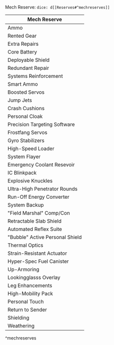 
Mech Reserve: `dice: d[[Reserves#^mechreserves]]`

| Mech Reserve                    |
| ------------------------------- |
| Ammo                            |
| Rented Gear                     |
| Extra Repairs                   |
| Core Battery                    |
| Deployable Shield               |
| Redundant Repair                |
| Systems Reinforcement           |
| Smart Ammo                      |
| Boosted Servos                  |
| Jump Jets                       |
| Crash Cushions                  |
| Personal Cloak                  |
| Precision Targeting Software    |
| Frostfang Servos                |
| Gyro Stabilizers                |
| High-Speed Loader               |
| System Flayer                   |
| Emergency Coolant Resevoir      |
| IC Blinkpack                    |
| Explosive Knuckles              |
| Ultra-High Penetrator Rounds    |
| Run-Off Energy Converter        |
| System Backup                   |
| "Field Marshal" Comp/Con        |
| Retractable Slab Shield         |
| Automated Reflex Suite          |
| "Bubble" Active Personal Shield |
| Thermal Optics                  |
| Strain-Resistant Actuator       |
| Hyper-Spec Fuel Canister        |
| Up-Armoring                     |
| Lookingglasss Overlay           |
| Leg Enhancements                |
| High-Mobility Pack              |
| Personal Touch                  |
| Return to Sender                |
| Shielding                       |
| Weathering                      |
^mechreserves